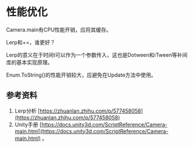 # 性能优化

Camera.main有CPU性能开销，应将其缓存。

Lerp和+=，谁更好？

Lerp的意义在于时间t可以作为一个参数传入，这也是Dotween和iTween等补间库的基本实现原理。

Enum.ToString()的性能开销较大，应避免在Update方法中使用。

## 参考资料

1. Lerp分析 [https://zhuanlan.zhihu.com/p/577458058](https://zhuanlan.zhihu.com/p/577458058)
2. Unity手册 [https://docs.unity3d.com/ScriptReference/Camera-main.html](https://docs.unity3d.com/ScriptReference/Camera-main.html) 。
